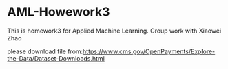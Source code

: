 # AML-Howework3
This is homework3 for Applied Machine Learning. Group work with Xiaowei Zhao

please download file from:https://www.cms.gov/OpenPayments/Explore-the-Data/Dataset-Downloads.html
